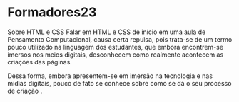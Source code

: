 # Formadores23

Sobre HTML e CSS
Falar em HTML e CSS de início em uma aula de Pensamento Computacional,
causa certa repulsa, pois trata-se de um termo pouco utilizado na linguagem dos estudantes,
que embora encontrem-se imersos nos meios digitais, desconhecem como
realmente acontecem as criações das páginas.

Dessa forma, embora apresentem-se em imersão na tecnologia e nas mídias digitais, pouco de fato
se conhece sobre como se dá o seu processo de criação . 

